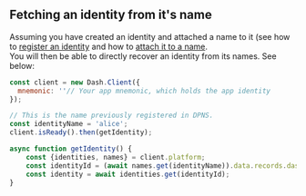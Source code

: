## Fetching an identity from it's name

Assuming you have created an identity and attached a name to it (see how to [register an identity](https://dashplatform.readme.io/docs/tutorial-register-an-identity) and how to [attach it to a name](https://dashplatform.readme.io/docs/tutorial-register-a-name-for-an-identity).   
You will then be able to directly recover an identity from its names. See below: 

```js
const client = new Dash.Client({
  mnemonic: ''// Your app mnemonic, which holds the app identity
});

// This is the name previously registered in DPNS.
const identityName = 'alice';
client.isReady().then(getIdentity);

async function getIdentity() {
    const {identities, names} = client.platform;
    const identityId = (await names.get(identityName)).data.records.dashIdentity;
    const identity = await identities.get(identityId);
}
```
